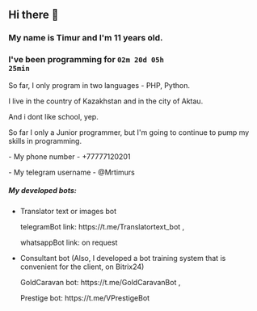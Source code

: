 ## Hi there 👋
### My name is Timur and I'm 11 years old.
### <p>I've been programming for <code><!-- posts -->02m 20d 05h 25min<!-- /posts --></code></p>
<p>So far, I only program in two languages - PHP, Python.</p>


<p>I live in the country of Kazakhstan and in the city of Aktau.</p>
<p>And i dont like school, yep.</p>
<p>So far I only a Junior programmer, but I'm going to continue to pump my skills in programming.</p>
<p>- My phone number - +77777120201</p>
<p>- My telegram username - @Mrtimurs</p>


##### My developed bots:
- Translator text or images bot
    <p>telegramBot link: https://t.me/Translatortext_bot ,</p>
    <p>whatsappBot link: on request</p>
- Consultant bot (Also, I developed a bot training system that is convenient for the client, on Bitrix24)
    <p>GoldCaravan bot: https://t.me/GoldCaravanBot ,</p>
    <p>Prestige bot: https://t.me/VPrestigeBot</p>
